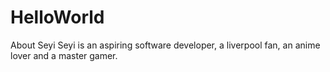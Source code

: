 # HelloWorld
 About Seyi
Seyi is an aspiring software developer, a liverpool fan, an anime lover and a master gamer.
